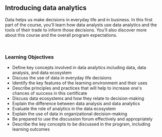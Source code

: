 ## Introducing data analytics

Data helps us make decisions in everyday life and in business. In this first part of the course, you’ll learn how data analysts use data analytics and the tools of their trade to inform those decisions. You’ll also discover more about this course and the overall program expectations.

&nbsp;

### Learning Objectives

* Define key concepts involved in data analytics including data, data analysis, and data ecosystem
* Discuss the use of data in everyday life decisions
* Identify the key features of the learning environment and their uses
* Describe principles and practices that will help to increase one's chances of success in this certificate
* Discuss data ecosystems and how they relate to decision-making
* Explain the difference between data analysis and data analytics
* Evaluate the role of analytics in the data ecosystem
* Explain the use of data in organizational decision-making
* Be prepared to use the discussion forum effectively and appropriately
* Describe the key concepts to be discussed in the program, including learning outcomes 
